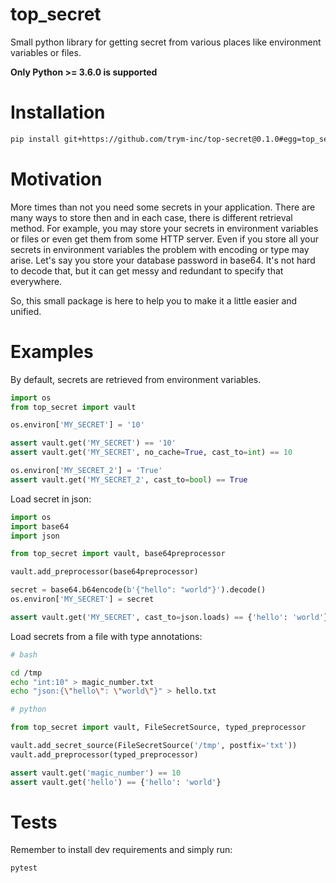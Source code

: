 # top_secret

Small python library for getting secret from various places like environment variables or files.

**Only Python >= 3.6.0 is supported**

# Installation

```bash
pip install git+https://github.com/trym-inc/top-secret@0.1.0#egg=top_secret
```

# Motivation

More times than not you need some secrets in your application.
There are many ways to store then and in each case, there is different retrieval method. 
For example, you may store your secrets in environment variables or files or even get them from some HTTP server.
Even if you store all your secrets in environment variables the problem with encoding or type may arise.
Let's say you store your database password in base64.
It's not hard to decode that, but it can get messy and
redundant to specify that everywhere.

So, this small package is here to help you to make it a little easier and unified.


# Examples

By default, secrets are retrieved from environment variables.

```python
import os
from top_secret import vault

os.environ['MY_SECRET'] = '10'

assert vault.get('MY_SECRET') == '10'
assert vault.get('MY_SECRET', no_cache=True, cast_to=int) == 10

os.environ['MY_SECRET_2'] = 'True'
assert vault.get('MY_SECRET_2', cast_to=bool) == True
```

Load secret in json:

```python
import os
import base64
import json

from top_secret import vault, base64preprocessor

vault.add_preprocessor(base64preprocessor)

secret = base64.b64encode(b'{"hello": "world"}').decode()
os.environ['MY_SECRET'] = secret

assert vault.get('MY_SECRET', cast_to=json.loads) == {'hello': 'world'}
```

Load secrets from a file with type annotations:

```bash
# bash

cd /tmp
echo "int:10" > magic_number.txt
echo "json:{\"hello\": \"world\"}" > hello.txt
```

```python
# python

from top_secret import vault, FileSecretSource, typed_preprocessor

vault.add_secret_source(FileSecretSource('/tmp', postfix='txt'))
vault.add_preprocessor(typed_preprocessor)

assert vault.get('magic_number') == 10
assert vault.get('hello') == {'hello': 'world'}
```

# Tests

Remember to install dev requirements and simply run:
```bash
pytest
```

